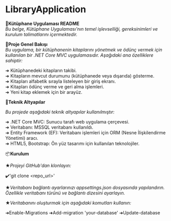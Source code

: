 # LibraryApplication

🌟**Kütüphane Uygulaması README**<br>
*Bu belge, Kütüphane Uygulaması'nın temel işlevselliği, gereksinimleri ve kurulum talimatlarını içermektedir.*<br>

🌟**Proje Genel Bakışı**<br>
*Bu uygulama, bir kütüphanenin kitaplarını yönetmek ve ödünç vermek için kullanılan bir .NET Core MVC uygulamasıdır. Aşağıdaki ana özelliklere sahiptir:*<br>

➜  Kütüphanedeki kitapların takibi.<br>
➜  Kitapların mevcut durumunu (kütüphanede veya dışarıda) gösterme.<br>
➜  Kitapları alfabetik sırayla listeleyen bir giriş ekranı.<br>
➜  Kitapları ödünç verme ve geri alma işlemleri.<br>
➜  Yeni kitap eklemek için bir arayüz.<br>

🌟**Teknik Altyapılar**<br>

*Bu projede aşağıdaki teknik altyapılar kullanılmıştır:*<br>

➜ .NET Core MVC: Sunucu tarafı web uygulama çerçevesi.<br>
➜ Veritabanı: MSSQL veritabanı kullanıldı.<br>
➜ Entity Framework (EF): Veritabanı işlemleri için ORM (Nesne İlişkilendirme Yönetimi) aracı.<br>
➜ HTML5, Bootstrap: Ön yüz tasarımı için kullanılan teknolojiler.<br>

📦**Kurulum**<br>

★*Projeyi GitHub'dan klonlayın:*

✔️'git clone <repo_url>'

★*Veritabanı bağlantı ayarlarınızı appsettings.json dosyasında yapılandırın. Özellikle veritabanı türünü  ve bağlantı dizesini ayarlayın.*

★*Veritabanını oluşturmak için aşağıdaki komutları kullanın:*

➜Enable-Migrations
➜Add-migration 'your-database'
➜Update-database
